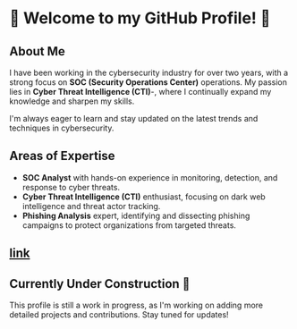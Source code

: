 # 🦅 Welcome to my GitHub Profile! 🦅

## About Me
I have been working in the cybersecurity industry for over two years, with a strong focus on **SOC (Security Operations Center)** operations. My passion lies in **Cyber Threat Intelligence (CTI)**-, where I continually expand my knowledge and sharpen my skills.

I'm always eager to learn and stay updated on the latest trends and techniques in cybersecurity.
## Areas of Expertise
- **SOC Analyst** with hands-on experience in monitoring, detection, and response to cyber threats.
- **Cyber Threat Intelligence (CTI)** enthusiast, focusing on dark web intelligence and threat actor tracking.
- **Phishing Analysis** expert, identifying and dissecting phishing campaigns to protect organizations from targeted threats.

## [link](https://start.me/p/xjkjND/cti-tool)

## Currently Under Construction 🚧
This profile is still a work in progress, as I'm working on adding more detailed projects and contributions. Stay tuned for updates!



